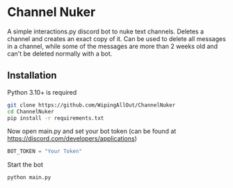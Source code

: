 
# Channel Nuker

A simple interactions.py discord bot to nuke text channels. Deletes a channel and creates an exact copy of it. Can be used to delete all messages in a channel, while some of the messages are more than 2 weeks old and can't be deleted normally with a bot.


## Installation

Python 3.10+ is required

```bash
git clone https://github.com/WipingAllOut/ChannelNuker
cd ChannelNuker
pip install -r requirements.txt
```

Now open main.py and set your bot token (can be found at https://discord.com/developers/applications)

```py
BOT_TOKEN = "Your Token"
```

Start the bot

```bash
python main.py
```
    
